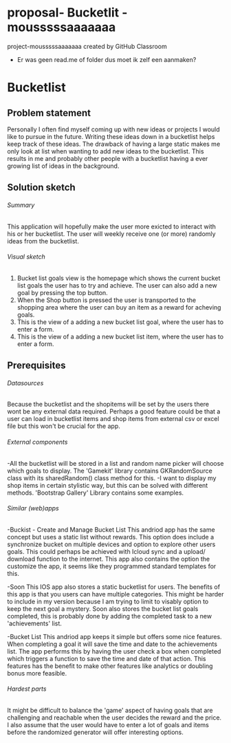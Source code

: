 # proposal- Bucketlit - mousssssaaaaaaa
project-mousssssaaaaaaa created by GitHub Classroom

* Er was geen read.me of folder dus moet ik zelf een aanmaken?

# Bucketlist

## Problem statement
Personally I often find myself coming up with new ideas or projects I would like to pursue in the future.
Writing these ideas down in a bucketlist helps keep track of these ideas. 
The drawback of having a large static makes me only look at list when wanting to add new ideas to the bucketlist. 
This results in me and probably other people with a bucketlist having a ever growing list of ideas in the background.

## Solution sketch
###### Summary
This application will hopefully make the user more exicted to interact with his or her bucketlist. The user will weekly receive one (or more) randomly ideas from the bucketlist. 

###### Visual sketch
1. Bucket list goals view is the homepage which shows the current bucket list goals the user has to try and achieve. The user can also add a new goal by pressing the top button. 
2. When the Shop button is pressed the user is transported to the shopping area where the user can buy an item as a reward for acheving goals.
3. This is the view of a adding a new bucket list goal, where the user has to enter a form.
4. This is the view of a adding a new bucket list item, where the user has to enter a form.

## Prerequisites
###### Datasources
Because the bucketlist and the shopitems will be set by the users there wont be any external data required. Perhaps a good feature could be that a user can load in bucketlist items and shop items from external csv or excel file but this won't be crucial for the app.  

###### External components
-All the bucketlist  will be stored in a list and random name picker will choose which goals to display. The 'Gamekit' library contains GKRandomSource  class with its sharedRandom() class method for this. 
-I want to display my shop items in certain stylistic way, but this can be solved with different methods. 'Bootstrap Gallery' Library contains some examples.  

###### Similar (web)apps
-Buckist - Create and Manage Bucket List
This andriod app has the same concept but uses a static list without rewards. This option does include a synchronize bucket on multiple devices and option to explore other users goals. This could perhaps be achieved with Icloud sync and a upload/ download function to the internet. This app also contains the option the customize the app, it seems like they programmed standard templates for this.

-Soon
This IOS app also stores a static bucketlist for users. The benefits of this app is that you users can have multiple categories. This might be harder to include in my version because I am trying to limit to visably option to keep the next goal a mystery. Soon also stores the bucket list goals completed, this is probably done by adding the completed task to a new 'achievements' list. 

-Bucket List
This andriod app keeps it simple but offers some nice features. When completing a goal it will save the time and date to the achievements list. The app performs this by having the user check a box when completed which triggers a function to save the time and date of that action. This features has the benefit to make other features like analytics or doubling bonus more feasible. 

###### Hardest parts 
It might be difficult to balance the 'game' aspect of having goals that are challenging and reachable when the user decides the reward and the price. I also assume that the user would have to enter a lot of goals and items before the randomized generator will offer interesting options. 



